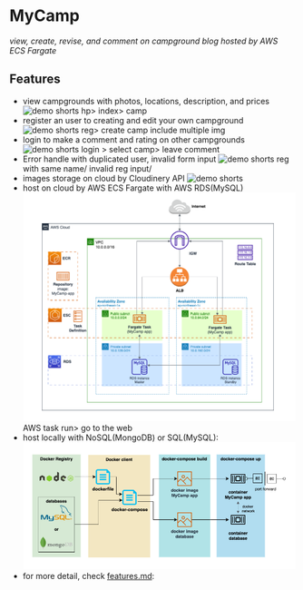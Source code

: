 # MyCamp
*view, create, revise, and comment on campground blog hosted by AWS ECS Fargate*
## Features
- view campgrounds with photos, locations, description, and prices
  ![demo shorts]() hp> index> camp
- register an user to creating and edit your own campground 
  ![demo shorts]() reg> create camp include multiple img
- login to make a comment and rating on other campgrounds 
  ![demo shorts]() login > select camp> leave comment
- Error handle with duplicated user, invalid form input
  ![demo shorts]() reg with same name/ invalid reg input/
- images storage on cloud by Cloudinery API
  ![demo shorts]()
- host on cloud by AWS ECS Fargate with AWS RDS(MySQL)
  ![AWS diagram](docs/AWS-diagram.png) AWS task run> go to the web
- host locally with NoSQL(MongoDB) or SQL(MySQL):
  ![docker diagram](docs/docker-diagram.png)
- for more detail, check [features.md](./docs/features.md):
